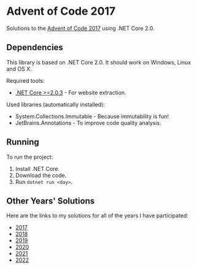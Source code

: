 # Advent of Code 2017

Solutions to the [Advent of Code 2017](http://adventofcode.com/2017) using .NET Core 2.0.

## Dependencies

This library is based on .NET Core 2.0.  It should work on Windows, Linux and OS X.

Required tools:

- [.NET Core >=2.0.3](https://www.microsoft.com/net/download) - For website
  extraction.

Used libraries (automatically installed):

- System.Collections.Immutable - Because immutability is fun!
- JetBrains.Annotations - To improve code quality analysis.

## Running

To run the project:

1. Install .NET Core.
1. Download the code.
1. Run `dotnet run <day>`.

## Other Years' Solutions

Here are the links to my solutions for all of the years I have participated:

- [2017](https://github.com/101100/AdventOfCode2017)
- [2018](https://github.com/101100/AdventOfCode2018)
- [2019](https://gitlab.101100.ca/101100/adventofcode2019)
- [2020](https://gitlab.101100.ca/101100/adventofcode2020)
- [2021](https://gitlab.101100.ca/101100/adventofcode2021)
- [2022](https://gitlab.101100.ca/101100/adventofcode2022)
